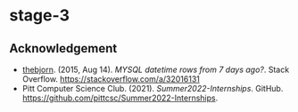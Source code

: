 # stage-3

## Acknowledgement
- [thebjorn](https://stackoverflow.com/users/75103/thebjorn). (2015, Aug 14). *MYSQL datetime rows from 7 days ago?*. Stack Overflow. https://stackoverflow.com/a/32016131
- Pitt Computer Science Club. (2021). *Summer2022-Internships*. GitHub. https://github.com/pittcsc/Summer2022-Internships.
